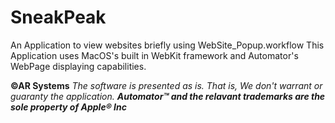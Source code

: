 # SneakPeak
An Application to view websites briefly using WebSite_Popup.workflow 
This Application uses MacOS's built in WebKit framework and Automator's WebPage displaying capabilities.

**©AR Systems**
_The software is presented as is. That is, We don't warrant or guaranty the application._
**_Automator™ and the relavant trademarks are the sole property of Apple® Inc_**
